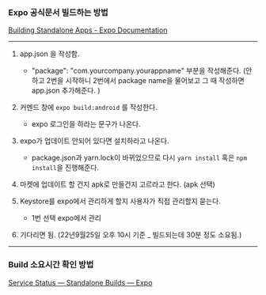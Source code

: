 ### Expo 공식문서 빌드하는 방법

[Building Standalone Apps - Expo Documentation](https://docs.expo.dev/archive/classic-updates/building-standalone-apps/)

---



1. app.json 을 작성함.
   
   - "package": "com.yourcompany.yourappname" 부분을 작성해준다. (안하고 2번을 시작하니 2번에서 package name을 물어보고 그 때 작성하면 app.json 추가해준다. )

2. 커멘드 창에 `expo build:android` 를 작성한다.
   
   - expo 로그인을 하라는 문구가 나온다.

3. expo가 업데이트 안되어 있다면 설치하라고 나온다.
   
   - package.json과 yarn.lock이 바뀌었으므로 다시 `yarn install` 혹은 `npm install`을 진행해준다.

4. 마켓에 업데이트 할 건지 apk로 만들건지 고르라고 한다. (apk 선택)

5. Keystore를 expo에서 관리하게 할지 사용자가 직접 관리할지 묻는다.
   
   - 1번 선택 expo에서 관리

6. 기다리면 됨. (22년9월25일 오후 10시 기준 _ 빌드되는데 30분 정도 소요됨.)

---

### Build 소요시간 확인 방법

[Service Status — Standalone Builds — Expo](https://expo.dev/turtle-status)
